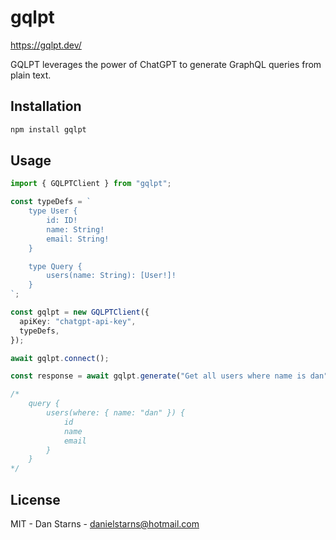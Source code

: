 # gqlpt

https://gqlpt.dev/

GQLPT leverages the power of ChatGPT to generate GraphQL queries from plain text.

## Installation

```bash
npm install gqlpt
```

## Usage

```ts
import { GQLPTClient } from "gqlpt";

const typeDefs = `
    type User {
        id: ID!
        name: String!
        email: String!
    }

    type Query {
        users(name: String): [User!]!
    }
`;

const gqlpt = new GQLPTClient({
  apiKey: "chatgpt-api-key",
  typeDefs,
});

await gqlpt.connect();

const response = await gqlpt.generate("Get all users where name is dan");

/*
    query {
        users(where: { name: "dan" }) {
            id
            name
            email
        }
    }
*/
```

## License

MIT - Dan Starns - danielstarns@hotmail.com
